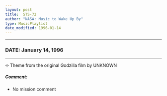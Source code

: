 ```yaml
---
layout: post
title:  STS-72
author: "NASA: Music to Wake Up By"
type: MusicPlaylist
date_modified: 1996-01-14
---
```


----
### DATE: January 14, 1996
----
⊹ Theme from the original Godzilla film by UNKNOWN

##### Comment:
* No mission comment
